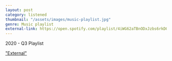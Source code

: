 ```yaml
---
layout: post
category: listened
thumbnail: "/assets/images/music-playlist.jpg"
genre: Music playlist
external-link: https://open.spotify.com/playlist/4iWG62aTBnODxJzbs6rkD0?si=d5876b5b333543a9
---
```

2020 - Q3 Playlist

["External"](https://open.spotify.com/playlist/4iWG62aTBnODxJzbs6rkD0?si=d5876b5b333543a9)